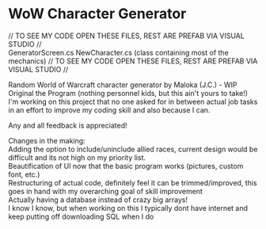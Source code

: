 # WoW Character Generator

// TO SEE MY CODE OPEN THESE FILES, REST ARE PREFAB VIA VISUAL STUDIO //  
GeneratorScreen.cs
NewCharacter.cs (class containing most of the mechanics)
// TO SEE MY CODE OPEN THESE FILES, REST ARE PREFAB VIA VISUAL STUDIO //  
  
Random World of Warcraft character generator by Maloka (J.C.) - WIP  
Original the Program (nothing personnel kids, but this ain't yours to take!)  
I'm working on this project that no one asked for in between actual job tasks in an effort to improve my coding skill and also because I can.  

Any and all feedback is appreciated!  

Changes in the making:  
  Adding the option to include/uninclude allied races, current design would be difficult and its not high on my priority list.  
  Beautification of UI now that the basic program works (pictures, custom font, etc.)  
  Restructuring of actual code, definitely feel it can be trimmed/improved, this goes in hand with my overarching goal of skill improvement  
  Actually having a database instead of crazy big arrays!   
  I know I know, but when working on this I typically dont have internet and keep putting off downloading SQL when I do
